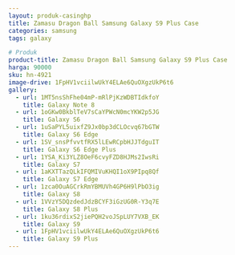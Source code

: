 ```yaml
---
layout: produk-casinghp
title: Zamasu Dragon Ball Samsung Galaxy S9 Plus Case
categories: samsung
tags: galaxy

# Produk
product-title: Zamasu Dragon Ball Samsung Galaxy S9 Plus Case
harga: 90000
sku: hn-4921
image-drive: 1FpHV1vciilwUkY4ELAe6QuOXgzUkP6t6
gallery:
  - url: 1MT5nsShFhe04mP-mRlPjKzWDBTIdkfoY
    title: Galaxy Note 8
  - url: 1oGKw0BkblTeV7sCaYPWcN0mcYKW2p5JG
    title: Galaxy S6
  - url: 1uSaPYL5uixfZ9Jx0bp3dCLOcvq67bGTW
    title: Galaxy S6 Edge
  - url: 1SV_snsPfvvtfRX5lLEwRCpbHJJTdguIT
    title: Galaxy S6 Edge Plus
  - url: 1YSA_Ki3YLZ8OeF6cvyFZD8HJMs2IwsRi
    title: Galaxy S7
  - url: 1aKXTTazQLkIFQMIVuKHQI1oX9PIpq8Qf
    title: Galaxy S7 Edge
  - url: 1zca0OuAGCrkRmYBMUVh4GP6H9lPbO3ig
    title: Galaxy S8
  - url: 1VVzY5DQzdedJdzBCYF3iGzUG0R-Y3q7E
    title: Galaxy S8 Plus
  - url: 1ku36rdixS2jiePQH2voJSpLUY7VXB_EK
    title: Galaxy S9
  - url: 1FpHV1vciilwUkY4ELAe6QuOXgzUkP6t6
    title: Galaxy S9 Plus
---
```

